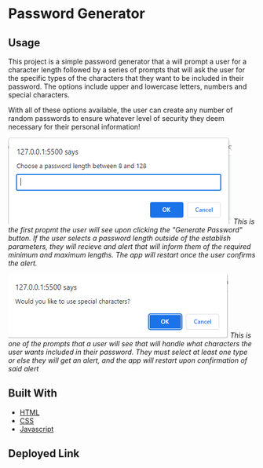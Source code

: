 # Password Generator

## Usage

This project is a simple password generator that a will prompt a user for a character length followed by a series of prompts that will ask the user for the specific types of the characters that they want to be included in their password. The options include upper and lowercase letters, numbers and special characters. 

With all of these options available, the user can create any number of random passwords to ensure whatever level of security they deem necessary for their personal information!

![Example Prompt](image.png)
*This is the first propmt the user will see upon clicking the "Generate Password" button. If the user selects a password length outside of the establish parameters, they will recieve and alert that will inform them of the required minimum and maximum lengths. The app will restart once the user confirms the alert.*

![Character Type Prompt](image-1.png)
*This is one of the prompts that a user will see that will handle what characters the user wants included in their password. They must select at least one type or else they will get an alert, and the app will restart upon confirmation of said alert*

## Built With

* [HTML](https://developer.mozilla.org/en-US/docs/Web/HTML)
* [CSS](https://developer.mozilla.org/en-US/docs/Web/CSS)
* [Javascript](https://developer.mozilla.org/en-US/docs/Web/JavaScript)

## Deployed Link

